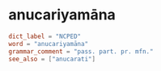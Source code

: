 # anucariyamāna

``` toml
dict_label = "NCPED"
word = "anucariyamāna"
grammar_comment = "pass. part. pr. mfn."
see_also = ["anucarati"]
```

